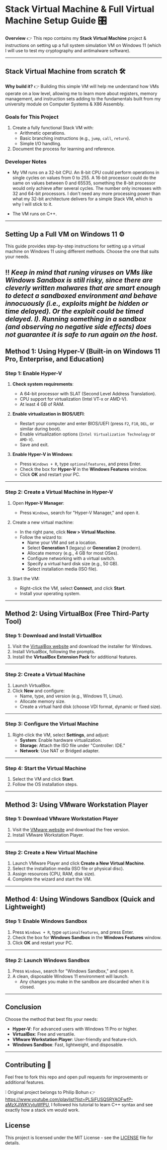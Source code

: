 # Stack Virtual Machine & Full Virtual Machine Setup Guide 🎛️

**Overview** 👉 This repo contains my **Stack Virtual Machine** project & instructions on setting up a full system simulation VM on Windows 11 
(which I will use to test my cryptography and antimalware software).


---


## **Stack Virtual Machine from scratch** 🛠️ 

**Why build it?** 👉 Building this simple VM will help me understand how VMs operate on a low level, allowing me to learn more about registers, memory management, and instruction sets adding to the fundamentals built from my university module on Computer Systems & X86 Assembly. 

### Goals for This Project  
1. Create a fully functional Stack VM with:  
   - Arithmetic operations.  
   - Basic branching instructions (e.g., `jump`, `call`, `return`).  
   - Simple I/O handling.  
2. Document the process for learning and reference.  

### Developer Notes
- My VM runs on a 32-bit CPU. An 8-bit CPU could perform operations in single cycles on values from 0 to 255. A 16-bit processor could do the same on values between 0 and 65535, something the 8-bit processor would only achieve after several cycles. The number only increases with 32 and 64-bit processors. I don't need any more processing power than what my 32-bit architecture delivers for a simple Stack VM, which is why I will stick to it.

- The VM runs on C++.


---


## **Setting Up a Full VM on Windows 11** ⚙️ 

This guide provides step-by-step instructions for setting up a virtual machine on Windows 11 using different methods. Choose the one that suits your needs.

‼️ *Keep in mind that runing viruses on VMs like Windows Sandbox is still risky, since there are cleverly written malwares that are smart enough to detect a sandboxed environment and behave innocuously (i.e., exploits might be hidden or time delayed). Or the exploit could be timed delayed. I). Running something in a sandbox (and observing no negative side effects) does not guarantee it is safe to run again on the host.* 
---

## **Method 1: Using Hyper-V (Built-in on Windows 11 Pro, Enterprise, and Education)**

### **Step 1: Enable Hyper-V**
1. **Check system requirements**:
   - A 64-bit processor with SLAT (Second Level Address Translation).
   - CPU support for virtualization (Intel VT-x or AMD-V).
   - At least 4 GB of RAM.

2. **Enable virtualization in BIOS/UEFI**:
   - Restart your computer and enter BIOS/UEFI (press `F2`, `F10`, `DEL`, or similar during boot).
   - Enable virtualization options (`Intel Virtualization Technology` or `AMD-V`).
   - Save and exit.

3. **Enable Hyper-V in Windows**:
   - Press `Windows + R`, type `optionalfeatures`, and press Enter.
   - Check the box for **Hyper-V** in the **Windows Features** window.
   - Click **OK** and restart your PC.

---

### **Step 2: Create a Virtual Machine in Hyper-V**
1. Open **Hyper-V Manager**:
   - Press `Windows`, search for "Hyper-V Manager," and open it.

2. Create a new virtual machine:
   - In the right pane, click **New > Virtual Machine**.
   - Follow the wizard to:
     - Name your VM and set a location.
     - Select **Generation 1** (legacy) or **Generation 2** (modern).
     - Allocate memory (e.g., 4 GB for most OSes).
     - Configure networking with a virtual switch.
     - Specify a virtual hard disk size (e.g., 50 GB).
     - Select installation media (ISO file).

3. Start the VM:
   - Right-click the VM, select **Connect**, and click **Start**.
   - Install your operating system.

---

## **Method 2: Using VirtualBox (Free Third-Party Tool)**

### **Step 1: Download and Install VirtualBox**
1. Visit the [VirtualBox website](https://www.virtualbox.org/) and download the installer for Windows.
2. Install VirtualBox, following the prompts.
3. Install the **VirtualBox Extension Pack** for additional features.

---

### **Step 2: Create a Virtual Machine**
1. Launch VirtualBox.
2. Click **New** and configure:
   - Name, type, and version (e.g., Windows 11, Linux).
   - Allocate memory size.
   - Create a virtual hard disk (choose VDI format, dynamic or fixed size).

---

### **Step 3: Configure the Virtual Machine**
1. Right-click the VM, select **Settings**, and adjust:
   - **System**: Enable hardware virtualization.
   - **Storage**: Attach the ISO file under "Controller: IDE."
   - **Network**: Use NAT or Bridged adapter.

---

### **Step 4: Start the Virtual Machine**
1. Select the VM and click **Start**.
2. Follow the OS installation steps.

---

## **Method 3: Using VMware Workstation Player**

### **Step 1: Download VMware Workstation Player**
1. Visit the [VMware website](https://www.vmware.com/products/workstation-player.html) and download the free version.
2. Install VMware Workstation Player.

---

### **Step 2: Create a New Virtual Machine**
1. Launch VMware Player and click **Create a New Virtual Machine**.
2. Select the installation media (ISO file or physical disc).
3. Assign resources (CPU, RAM, disk size).
4. Complete the wizard and start the VM.

---

## **Method 4: Using Windows Sandbox (Quick and Lightweight)**

### **Step 1: Enable Windows Sandbox**
1. Press `Windows + R`, type `optionalfeatures`, and press Enter.
2. Check the box for **Windows Sandbox** in the **Windows Features** window.
3. Click **OK** and restart your PC.

---

### **Step 2: Launch Windows Sandbox**
1. Press `Windows`, search for "Windows Sandbox," and open it.
2. A clean, disposable Windows 11 environment will launch.
   - Any changes you make in the sandbox are discarded when it is closed.

---

## Conclusion
Choose the method that best fits your needs:
- **Hyper-V**: For advanced users with Windows 11 Pro or higher.
- **VirtualBox**: Free and versatile.
- **VMware Workstation Player**: User-friendly and feature-rich.
- **Windows Sandbox**: Fast, lightweight, and disposable.


---


## Contributing 🌱
Feel free to fork this repo and open pull requests for improvements or additional features. 

❕ Original project belongs to Philip Bohun 👉 https://www.youtube.com/playlist?list=PLSiFUSQSRYAOFwfP-aMzXJlWKVyIuWfPU, I followed his tutorial to learn C++ syntax and see exactly how a stack vm would work.

## License  
This project is licensed under the MIT License - see the [LICENSE](./LICENSE) file for details.
